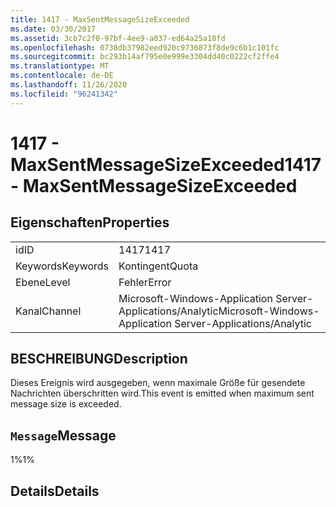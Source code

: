 ```yaml
---
title: 1417 - MaxSentMessageSizeExceeded
ms.date: 03/30/2017
ms.assetid: 3cb7c2f0-97bf-4ee9-a037-ed64a25a18fd
ms.openlocfilehash: 0738db37982eed920c9736873f8de9c6b1c101fc
ms.sourcegitcommit: bc293b14af795e0e999e3304dd40c0222cf2ffe4
ms.translationtype: MT
ms.contentlocale: de-DE
ms.lasthandoff: 11/26/2020
ms.locfileid: "96241342"
---
```

# <a name="1417---maxsentmessagesizeexceeded"></a><span data-ttu-id="4b38b-102">1417 - MaxSentMessageSizeExceeded</span><span class="sxs-lookup"><span data-stu-id="4b38b-102">1417 - MaxSentMessageSizeExceeded</span></span>

## <a name="properties"></a><span data-ttu-id="4b38b-103">Eigenschaften</span><span class="sxs-lookup"><span data-stu-id="4b38b-103">Properties</span></span>  
  
|||  
|-|-|  
|<span data-ttu-id="4b38b-104">id</span><span class="sxs-lookup"><span data-stu-id="4b38b-104">ID</span></span>|<span data-ttu-id="4b38b-105">1417</span><span class="sxs-lookup"><span data-stu-id="4b38b-105">1417</span></span>|  
|<span data-ttu-id="4b38b-106">Keywords</span><span class="sxs-lookup"><span data-stu-id="4b38b-106">Keywords</span></span>|<span data-ttu-id="4b38b-107">Kontingent</span><span class="sxs-lookup"><span data-stu-id="4b38b-107">Quota</span></span>|  
|<span data-ttu-id="4b38b-108">Ebene</span><span class="sxs-lookup"><span data-stu-id="4b38b-108">Level</span></span>|<span data-ttu-id="4b38b-109">Fehler</span><span class="sxs-lookup"><span data-stu-id="4b38b-109">Error</span></span>|  
|<span data-ttu-id="4b38b-110">Kanal</span><span class="sxs-lookup"><span data-stu-id="4b38b-110">Channel</span></span>|<span data-ttu-id="4b38b-111">Microsoft-Windows-Application Server-Applications/Analytic</span><span class="sxs-lookup"><span data-stu-id="4b38b-111">Microsoft-Windows-Application Server-Applications/Analytic</span></span>|  
  
## <a name="description"></a><span data-ttu-id="4b38b-112">BESCHREIBUNG</span><span class="sxs-lookup"><span data-stu-id="4b38b-112">Description</span></span>  

 <span data-ttu-id="4b38b-113">Dieses Ereignis wird ausgegeben, wenn maximale Größe für gesendete Nachrichten überschritten wird.</span><span class="sxs-lookup"><span data-stu-id="4b38b-113">This event is emitted when maximum sent message size is exceeded.</span></span>  
  
## <a name="message"></a><span data-ttu-id="4b38b-114">`Message`</span><span class="sxs-lookup"><span data-stu-id="4b38b-114">Message</span></span>  

 <span data-ttu-id="4b38b-115">1%</span><span class="sxs-lookup"><span data-stu-id="4b38b-115">1%</span></span>  
  
## <a name="details"></a><span data-ttu-id="4b38b-116">Details</span><span class="sxs-lookup"><span data-stu-id="4b38b-116">Details</span></span>
